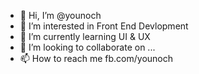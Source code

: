 - 👋 Hi, I’m @younoch
- 👀 I’m interested in Front End Devlopment
- 🌱 I’m currently learning UI & UX
- 💞️ I’m looking to collaborate on ...
- 📫 How to reach me fb.com/younoch

<!---
younoch/younoch is a ✨ special ✨ repository because its `README.md` (this file) appears on your GitHub profile.
You can click the Preview link to take a look at your changes.
--->
